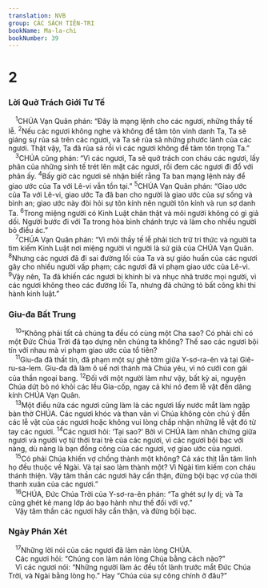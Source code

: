 ```yaml
---
translation: NVB
group: CÁC SÁCH TIÊN-TRI
bookName: Ma-la-chi 
bookNumber: 39
---
```


<div class="title"><h1>2</h1><h3>Lời Quở Trách Giới Tư Tế </h3></div>
<span class="verse ma_2_1"> <sup>1</sup>CHÚA Vạn Quân phán: “Đây là mạng lệnh cho các ngươi, những thầy tế lễ. </span>
<span class="verse ma_2_2"><sup>2</sup>Nếu các ngươi không nghe và không để tâm tôn vinh danh Ta, Ta sẽ giáng sự rủa sả trên các ngươi, và Ta sẽ rủa sả những phước lành của các ngươi. Thật vậy, Ta đã rủa sả rồi vì các ngươi không để tâm tôn trọng Ta.” <br/></span>
<span class="verse ma_2_3"> <sup>3</sup>CHÚA cũng phán: “Vì các ngươi, Ta sẽ quở trách con cháu các ngươi, lấy phân của những sinh tế trét lên mặt các ngươi, rồi đem các ngươi đi đổ với phân ấy. </span>
<span class="verse ma_2_4"><sup>4</sup>Bấy giờ các ngươi sẽ nhận biết rằng Ta ban mạng lệnh này để giao ước của Ta với Lê-vi vẫn tồn tại.” </span>
<span class="verse ma_2_5"><sup>5</sup>CHÚA Vạn Quân phán: “Giao ước của Ta với Lê-vi, giao ước Ta đã ban cho người là giao ước của sự sống và bình an; giao ước này đòi hỏi sự tôn kính nên người tôn kính và run sợ danh Ta. </span>
<span class="verse ma_2_6"><sup>6</sup>Trong miệng người có Kinh Luật chân thật và môi người không có gì giả dối. Người bước đi với Ta trong hòa bình chánh trực và làm cho nhiều người bỏ điều ác.” <br/></span>
<span class="verse ma_2_7"> <sup>7</sup>CHÚA Vạn Quân phán: “Vì môi thầy tế lễ phải tích trữ tri thức và người ta tìm kiếm Kinh Luật nơi miệng người vì người là sứ giả của CHÚA Vạn Quân. </span>
<span class="verse ma_2_8"><sup>8</sup>Nhưng các ngươi đã đi sai đường lối của Ta và sự giáo huấn của các ngươi gây cho nhiều người vấp phạm; các ngươi đã vi phạm giao ước của Lê-vi. </span>
<span class="verse ma_2_9"><sup>9</sup>Vậy nên, Ta đã khiến các ngươi bị khinh bỉ và nhục nhã trước mọi người, vì các ngươi không theo các đường lối Ta, nhưng đã chứng tỏ bất công khi thi hành kinh luật.” <br/></span>
<div class="title"><h3>Giu-đa Bất Trung </h3></div>
<span class="verse ma_2_10"> <sup>10</sup>“Không phải tất cả chúng ta đều có cùng một Cha sao? Có phải chỉ có một Đức Chúa Trời đã tạo dựng nên chúng ta không? Thế sao các ngươi bội tín với nhau mà vi phạm giao ước của tổ tiên? <br/></span>
<span class="verse ma_2_11"> <sup>11</sup>Giu-đa đã thất tín, đã phạm một sự ghê tởm giữa Y-sơ-ra-ên và tại Giê-ru-sa-lem. Giu-đa đã làm ô uế nơi thánh mà Chúa yêu, vì nó cưới con gái của thần ngoại bang. </span>
<span class="verse ma_2_12"><sup>12</sup>Đối với một người làm như vậy, bất kỳ ai, nguyện Chúa dứt bỏ nó khỏi các lều Gia-cốp, ngay cả khi nó đem lễ vật đến dâng kính CHÚA Vạn Quân. <br/></span>
<span class="verse ma_2_13"> <sup>13</sup>Một điều nữa các ngươi cũng làm là các ngươi lấy nước mắt làm ngập bàn thờ CHÚA. Các ngươi khóc và than vãn vì Chúa không còn chú ý đến các lễ vật của các ngươi hoặc không vui lòng chấp nhận những lễ vật đó từ tay các ngươi. </span>
<span class="verse ma_2_14"><sup>14</sup>Các ngươi hỏi: ‘Tại sao?’ Bởi vì CHÚA làm nhân chứng giữa ngươi và người vợ từ thời trai trẻ của các ngươi, vì các ngươi bội bạc với nàng, dù nàng là bạn đồng công của các ngươi, vợ giao ước của ngươi. <br/></span>
<span class="verse ma_2_15"> <sup>15</sup>Có phải Chúa khiến vợ chồng thành một không? Cả xác thịt lẫn tâm linh họ đều thuộc về Ngài. Và tại sao làm thành một? Vì Ngài tìm kiếm con cháu thánh thiện. Vậy tâm thần các ngươi hãy cẩn thận, đừng bội bạc vợ của thời thanh xuân của các ngươi.” <br/></span>
<span class="verse ma_2_16"> <sup>16</sup>CHÚA, Đức Chúa Trời của Y-sơ-ra-ên phán: “Ta ghét sự ly dị; và Ta cũng ghét kẻ mang lớp áo bạo hành như thế đối với vợ.” <br/> Vậy tâm thần các ngươi hãy cẩn thận, và đừng bội bạc. <br/></span>
<div class="title"><h3>Ngày Phán Xét </h3></div>
<span class="verse ma_2_17"> <sup>17</sup>Những lời nói của các ngươi đã làm nản lòng CHÚA. <br/> Các ngươi hỏi: “Chúng con làm nản lòng Chúa bằng cách nào?” <br/> Vì các ngươi nói: “Những người làm ác đều tốt lành trước mắt Đức Chúa Trời, và Ngài bằng lòng họ.” Hay “Chúa của sự công chính ở đâu?” <br/></span>
